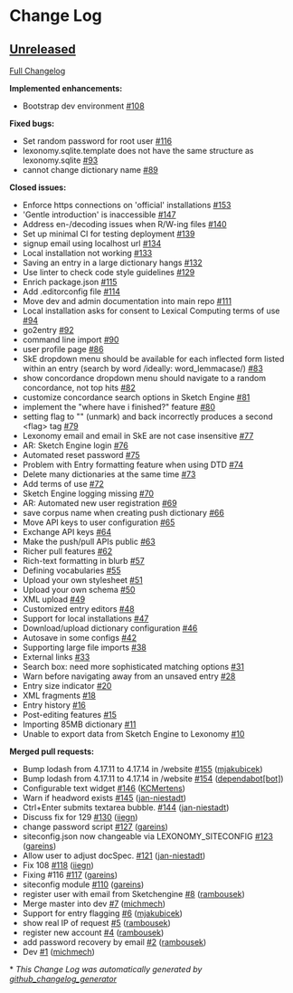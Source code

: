 # Change Log

## [Unreleased](https://github.com/elexis-eu/lexonomy/tree/HEAD)

[Full Changelog](https://github.com/elexis-eu/lexonomy/compare/d149f209a0de6e604ed575db7ddf36159b44ce42...HEAD)

**Implemented enhancements:**

- Bootstrap dev environment  [\#108](https://github.com/elexis-eu/lexonomy/issues/108)

**Fixed bugs:**

- Set random password for root user [\#116](https://github.com/elexis-eu/lexonomy/issues/116)
- lexonomy.sqlite.template does not have the same structure as lexonomy.sqlite [\#93](https://github.com/elexis-eu/lexonomy/issues/93)
- cannot change dictionary name [\#89](https://github.com/elexis-eu/lexonomy/issues/89)

**Closed issues:**

- Enforce https connections on 'official' installations [\#153](https://github.com/elexis-eu/lexonomy/issues/153)
- 'Gentle introduction' is inaccessible [\#147](https://github.com/elexis-eu/lexonomy/issues/147)
- Address en-/decoding issues when R/W-ing files [\#140](https://github.com/elexis-eu/lexonomy/issues/140)
- Set up minimal CI for testing deployment [\#139](https://github.com/elexis-eu/lexonomy/issues/139)
- signup email using localhost url [\#134](https://github.com/elexis-eu/lexonomy/issues/134)
- Local installation not working [\#133](https://github.com/elexis-eu/lexonomy/issues/133)
- Saving an entry in a large dictionary hangs [\#132](https://github.com/elexis-eu/lexonomy/issues/132)
- Use linter to check code style guidelines [\#129](https://github.com/elexis-eu/lexonomy/issues/129)
- Enrich package.json [\#115](https://github.com/elexis-eu/lexonomy/issues/115)
- Add .editorconfig file [\#114](https://github.com/elexis-eu/lexonomy/issues/114)
- Move dev and admin documentation into main repo [\#111](https://github.com/elexis-eu/lexonomy/issues/111)
- Local installation asks for consent to Lexical Computing terms of use [\#94](https://github.com/elexis-eu/lexonomy/issues/94)
- go2entry [\#92](https://github.com/elexis-eu/lexonomy/issues/92)
- command line import [\#90](https://github.com/elexis-eu/lexonomy/issues/90)
- user profile page [\#86](https://github.com/elexis-eu/lexonomy/issues/86)
- SkE dropdown menu should be available for each inflected form listed within an entry \(search by word /ideally: word\_lemmacase/\) [\#83](https://github.com/elexis-eu/lexonomy/issues/83)
- show concordance dropdown menu should navigate to a random concordance, not top hits [\#82](https://github.com/elexis-eu/lexonomy/issues/82)
- customize concordance search options in Sketch Engine [\#81](https://github.com/elexis-eu/lexonomy/issues/81)
- implement the "where have i finished?" feature [\#80](https://github.com/elexis-eu/lexonomy/issues/80)
- setting flag to "" \(unmark\) and back incorrectly produces a second \<flag\> tag [\#79](https://github.com/elexis-eu/lexonomy/issues/79)
- Lexonomy email and email in SkE are not case insensitive [\#77](https://github.com/elexis-eu/lexonomy/issues/77)
- AR: Sketch Engine login [\#76](https://github.com/elexis-eu/lexonomy/issues/76)
- Automated reset password [\#75](https://github.com/elexis-eu/lexonomy/issues/75)
- Problem with Entry formatting feature when using DTD [\#74](https://github.com/elexis-eu/lexonomy/issues/74)
- Delete many dictionaries at the same time [\#73](https://github.com/elexis-eu/lexonomy/issues/73)
- Add terms of use [\#72](https://github.com/elexis-eu/lexonomy/issues/72)
- Sketch Engine logging missing [\#70](https://github.com/elexis-eu/lexonomy/issues/70)
- AR: Automated new user registration [\#69](https://github.com/elexis-eu/lexonomy/issues/69)
- save corpus name when creating push dictionary [\#66](https://github.com/elexis-eu/lexonomy/issues/66)
- Move API keys to user configuration [\#65](https://github.com/elexis-eu/lexonomy/issues/65)
- Exchange API keys [\#64](https://github.com/elexis-eu/lexonomy/issues/64)
- Make the push/pull APIs public [\#63](https://github.com/elexis-eu/lexonomy/issues/63)
- Richer pull features [\#62](https://github.com/elexis-eu/lexonomy/issues/62)
- Rich-text formatting in blurb [\#57](https://github.com/elexis-eu/lexonomy/issues/57)
- Defining vocabularies [\#55](https://github.com/elexis-eu/lexonomy/issues/55)
- Upload your own stylesheet [\#51](https://github.com/elexis-eu/lexonomy/issues/51)
- Upload your own schema [\#50](https://github.com/elexis-eu/lexonomy/issues/50)
- XML upload [\#49](https://github.com/elexis-eu/lexonomy/issues/49)
- Customized entry editors [\#48](https://github.com/elexis-eu/lexonomy/issues/48)
- Support for local installations [\#47](https://github.com/elexis-eu/lexonomy/issues/47)
- Download/upload dictionary configuration [\#46](https://github.com/elexis-eu/lexonomy/issues/46)
- Autosave in some configs [\#42](https://github.com/elexis-eu/lexonomy/issues/42)
- Supporting large file imports [\#38](https://github.com/elexis-eu/lexonomy/issues/38)
- External links [\#33](https://github.com/elexis-eu/lexonomy/issues/33)
- Search box: need more sophisticated matching options [\#31](https://github.com/elexis-eu/lexonomy/issues/31)
- Warn before navigating away from an unsaved entry [\#28](https://github.com/elexis-eu/lexonomy/issues/28)
- Entry size indicator [\#20](https://github.com/elexis-eu/lexonomy/issues/20)
- XML fragments [\#18](https://github.com/elexis-eu/lexonomy/issues/18)
- Entry history [\#16](https://github.com/elexis-eu/lexonomy/issues/16)
- Post-editing features [\#15](https://github.com/elexis-eu/lexonomy/issues/15)
- Importing 85MB dictionary [\#11](https://github.com/elexis-eu/lexonomy/issues/11)
- Unable to export data from Sketch Engine to Lexonomy [\#10](https://github.com/elexis-eu/lexonomy/issues/10)

**Merged pull requests:**

- Bump lodash from 4.17.11 to 4.17.14 in /website [\#155](https://github.com/elexis-eu/lexonomy/pull/155) ([mjakubicek](https://github.com/mjakubicek))
- Bump lodash from 4.17.11 to 4.17.14 in /website [\#154](https://github.com/elexis-eu/lexonomy/pull/154) ([dependabot[bot]](https://github.com/apps/dependabot))
- Configurable text widget [\#146](https://github.com/elexis-eu/lexonomy/pull/146) ([KCMertens](https://github.com/KCMertens))
- Warn if headword exists [\#145](https://github.com/elexis-eu/lexonomy/pull/145) ([jan-niestadt](https://github.com/jan-niestadt))
- Ctrl+Enter submits textarea bubble. [\#144](https://github.com/elexis-eu/lexonomy/pull/144) ([jan-niestadt](https://github.com/jan-niestadt))
- Discuss fix for 129 [\#130](https://github.com/elexis-eu/lexonomy/pull/130) ([iiegn](https://github.com/iiegn))
- change password script [\#127](https://github.com/elexis-eu/lexonomy/pull/127) ([gareins](https://github.com/gareins))
- siteconfig.json now changeable via LEXONOMY\_SITECONFIG [\#123](https://github.com/elexis-eu/lexonomy/pull/123) ([gareins](https://github.com/gareins))
- Allow user to adjust docSpec. [\#121](https://github.com/elexis-eu/lexonomy/pull/121) ([jan-niestadt](https://github.com/jan-niestadt))
- Fix 108 [\#118](https://github.com/elexis-eu/lexonomy/pull/118) ([iiegn](https://github.com/iiegn))
- Fixing \#116 [\#117](https://github.com/elexis-eu/lexonomy/pull/117) ([gareins](https://github.com/gareins))
- siteconfig module [\#110](https://github.com/elexis-eu/lexonomy/pull/110) ([gareins](https://github.com/gareins))
- register user with email from Sketchengine  [\#8](https://github.com/elexis-eu/lexonomy/pull/8) ([rambousek](https://github.com/rambousek))
- Merge master into dev [\#7](https://github.com/elexis-eu/lexonomy/pull/7) ([michmech](https://github.com/michmech))
- Support for entry flagging [\#6](https://github.com/elexis-eu/lexonomy/pull/6) ([mjakubicek](https://github.com/mjakubicek))
- show real IP of request [\#5](https://github.com/elexis-eu/lexonomy/pull/5) ([rambousek](https://github.com/rambousek))
- register new account [\#4](https://github.com/elexis-eu/lexonomy/pull/4) ([rambousek](https://github.com/rambousek))
- add password recovery by email [\#2](https://github.com/elexis-eu/lexonomy/pull/2) ([rambousek](https://github.com/rambousek))
- Dev [\#1](https://github.com/elexis-eu/lexonomy/pull/1) ([michmech](https://github.com/michmech))



\* *This Change Log was automatically generated by [github_changelog_generator](https://github.com/skywinder/Github-Changelog-Generator)*